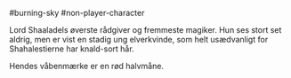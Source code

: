 #burning-sky #non-player-character

Lord Shaaladels øverste rådgiver og fremmeste magiker. Hun ses stort set aldrig, men er vist en stadig ung elverkvinde, som helt usædvanligt for Shahalestierne har knald-sort hår.

Hendes våbenmærke er en rød halvmåne.
